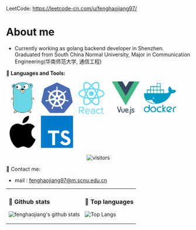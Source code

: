 <!-- ### Hi there 👋 -->

LeetCode: https://leetcode-cn.com/u/fenghaojiang97/

<!--
**fenghaojiang/fenghaojiang** is a ✨ _special_ ✨ repository because its `README.md` (this file) appears on your GitHub profile.

Here are some ideas to get you started:

- 🔭 I’m currently working on ...
- 🌱 I’m currently learning ...
- 👯 I’m looking to collaborate on ...
- 🤔 I’m looking for help with ...
- 💬 Ask me about ...
- 📫 How to reach me: ...
- 😄 Pronouns: ...
- ⚡ Fun fact: ...
-->


<!-- ![Metrics](https://github.com/fenghaojiang/fenghaojiang/blob/main/github-metrics.svg) -->



<table>
<tr>
<td valign="top">  

### 🔭 Github stats
![fenghaojiang's github stats](https://github-readme-stats.vercel.app/api?username=fenghaojiang&show_icons=true&bg_color=30,48C9B0,904e95&title_color=fff&text_color=fff)
</td>

<td valign="top">

### 🌱 Top languages
![Top Langs](https://github-readme-stats.vercel.app/api/top-langs/?username=fenghaojiang&layout=compact&theme=prussian&langs_count=8&hide=HTML,CSS,SCSS)
</td>
</tr>
<tr>
<!-- <td valign="top"> -->

<!-- ### 📚 Douban activities & Personality  

- 读完[《老派約會之必要》](https://book.douban.com/subject/11632296/) - `2021-7-14`


### ENFP 
#### some idols
- [Ernesto "Che" Guevara](https://personality-database.com/profile/3043/ernesto-che-guevara-historical-figures-1900s-mbti-personality-type)  
- [John von Neumann](https://www.personality-database.com/profile/30514/john-von-neumann-mathematics-mbti-personality-type)
- [Keanu Reeves](https://www.personality-database.com/profile/2484/keanu-reeves-actors-actresses-canada-mbti-personality-type)

</td>
</tr>
</table> -->



<!-- ![header](header_white_.png) -->

# About me

<!-- - Chinese :🐍时不时发布一些抽象文章,偶尔记录下一些朋友的抽象语录  
目前从事Golang开发,喜欢折腾，做过3个月的安卓开发实习生，对前端、安卓技术也抱有兴趣  
毕业于🐉鸣学校SCNU的🐉鸣学院 -->

- Currently working as golang backend developer in Shenzhen.  
Graduated from South China Normal University, Major in Communication Engineering(华南师范大学, 通信工程)


**🌈 Languages and Tools:**

<p align="left">
<img src="./image/go-original.svg" alt="go" width="90" height="90"/>
<!-- <img src="./image/android-plain.svg" alt="android" width="90" height="90"> -->
<!-- <img src="./image/java-original.svg" alt="java" width="90" height="90"> -->
<!-- <img src="./image/javascript-original.svg" alt="javascript" width="90" height="90"/> -->
<img src="./image/kubernetes-plain.svg" alt="kubernetes" width="90" height="90"/>
<img src="./image/react-original-wordmark.svg" alt="react" width="90" height="90"/>
<img src="./image/vuejs-original-wordmark.svg" alt="vuejs" width="90" height="90"/>
<img src="./image/docker-plain-wordmark.svg" alt="docker" width="90" height="90"/>
<img src="./image/apple-original.svg" alt="vuejs" width="90" height="90"/>
<img src="./image/typescript-original.svg" alt="ts" width="90" height="90"/>
</p>

<p align="center">
<img src="https://visitor-badge.laobi.icu/badge?page_id=fenghaojiang.fenghaojiang" alt="visitors"/>
</p>


📧 Contact me:  
- mail : fenghaojiang97@m.scnu.edu.cn

<!-- <h2>📊 Dream List: </h2>
<table>
                <tr>
                    <td width=215px;>
                        Big House In Enping
                    </td>
                    <td>
                        359,000RMB
                    </td>
                    <td>
                        ░░░░░░░░░░&nbsp;&nbsp;(0.00 %)
                    </td>
                </tr>
                <tr>
                    <td width=215px;>
                        BMW 325li
                    </td>
                    <td>
                        359,000RMB
                    </td>
                    <td>
                        ░░░░░░░░░░&nbsp;&nbsp;(0.00 %)
                    </td>
                </tr>
                <tr>
                    <td width=215px;>
                        MacBook Pro
                    </td>
                    <td>
                        19,000RMB
                    </td>
                    <td>
                        ░░░░░░░░░░&nbsp;&nbsp;(0.00 %)
                    </td>
                </tr>
                <tr>
                    <td width=215px;>
                        Human Scale/Herman Miller
                    </td>
                    <td>
                        6,000RMB
                    </td>
                    <td>
                        ░░░░░░░░░░&nbsp;&nbsp;(0.00 %)
                    </td>
                </tr>
                <tr>
                    <td width=215px;>
                        Brand New Desk
                    </td>
                    <td>
                        2,000RMB
                    </td>
                    <td>
                        ░░░░░░░░░░&nbsp;&nbsp;(0.00 %)
                    </td>
                </tr>
                <tr>
                    <td width=220px;>
                        Niz Keyboard
                    </td>
                    <td width=145px;>
                        663RMB
                    </td>
                    <td width=230px;>
                        ██████████&nbsp;&nbsp;(100%)
                    </td>
                </tr>
                <tr>
                    <td width=215px;>
                        4k Aoc Luvia monitor
                    </td>
                    <td>
                        3,000RMB
                    </td>
                    <td>
                        ██████████&nbsp;&nbsp;(100 %)(Upgrade to 4k Luvia)
                    </td>
                </tr>
                <tr>
                    <td width=215px;>
                        Converse Seasonal Color Blue
                    </td>
                    <td>
                        279RMB
                    </td>
                    <td>
                        ░░░░░░░░░░&nbsp;&nbsp;(0.00 %)
                    </td>
                </tr>
                <tr>
                    <td width=215px;>
                        PlayStation 5
                    </td>
                    <td>
                        3,000RMB
                    </td>
                    <td>
                        ░░░░░░░░░░&nbsp;&nbsp;(0.00 %)
                    </td>
                </tr>
                <tr>
                    <td width=215px;>
                        OnePlus 8T
                    </td>
                    <td>
                        3,699RMB
                    </td>
                    <td>
                        ██████████&nbsp;&nbsp;(100 %)
                    </td>
                </tr>
                <tr>
                    <td width=220px;>
                        ToolMaster Steeling Wheel 
                    </td>
                    <td width=145px;>
                        2,499RMB
                    </td>
                    <td width=230px;>
                        ░░░░░░░░░░&nbsp;&nbsp;(0.45 %)
                    </td>
                </tr>
                <tr>
                    <td width=220px;>
                        StarBuck Poseidon cup 
                    </td>
                    <td width=145px;>
                        129RMB
                    </td>
                    <td width=230px;>
                        ░░░░░░░░░░&nbsp;&nbsp;(0.45 %)
                    </td>
                </tr>
                <tr>
                    <td width=215px;>
                        MicroSoft Intellimouse Pro
                    </td>
                    <td>
                        369RMB
                    </td>
                    <td>
                        ██████████&nbsp;&nbsp;(100 %)
                    </td>
                </tr>
                <tr>
                    <td width=215px;>
                        Mafia: Definitive Edition
                    </td>
                    <td>
                        139RMB
                    </td>
                    <td>
                        ██████████&nbsp;&nbsp;(100 %)(Clearance)
                    </td>
                </tr>
                <tr>
                    <td width=215px;>
                        RTX 3060Ti
                    </td>
                    <td>
                        2999RMB
                    </td>
                    <td>
                        ░░░░░░░░░░&nbsp;&nbsp;(0 %)
                    </td>
                </tr>
                <tr>
                    <td width=220px;>
                        Uniqlo Pants
                    </td>
                    <td width=145px;>
                        270RMB
                    </td>
                    <td width=230px;>
                        ░░░░░░░░░░&nbsp;&nbsp;(0.45 %)
                    </td>
                </tr></table>
<hr>
 -->
